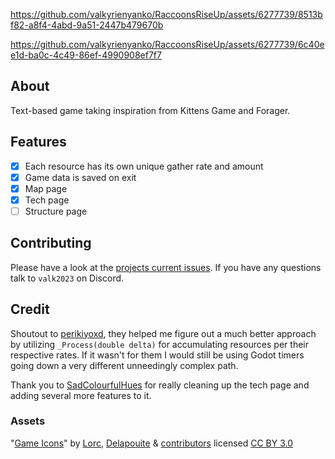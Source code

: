 https://github.com/valkyrienyanko/RaccoonsRiseUp/assets/6277739/8513bf82-a8f4-4abd-9a51-2447b479670b

https://github.com/valkyrienyanko/RaccoonsRiseUp/assets/6277739/6c40ee1d-ba0c-4c49-86ef-4990908ef7f7

## About
Text-based game taking inspiration from Kittens Game and Forager.

## Features
- [x] Each resource has its own unique gather rate and amount
- [x] Game data is saved on exit
- [x] Map page
- [x] Tech page
- [ ] Structure page

## Contributing
Please have a look at the [projects current issues](https://github.com/valkyrienyanko/RaccoonsRiseUp/issues). If you have any questions talk to `valk2023` on Discord.

## Credit
Shoutout to [perikiyoxd](https://github.com/perikiyoxd), they helped me figure out a much better approach by utilizing `_Process(double delta)` for accumulating resources per their respective rates. If it wasn't for them I would still be using Godot timers going down a very different unneedingly complex path.

Thank you to [SadColourfulHues](https://github.com/SadColourfulHues) for really cleaning up the tech page and adding several more features to it.

### Assets
"[Game Icons](https://game-icons.net/)" by [Lorc](https://lorcblog.blogspot.com/), [Delapouite](https://delapouite.com/) & [contributors](https://game-icons.net/about.html#authors) licensed [CC BY 3.0](https://creativecommons.org/licenses/by/3.0/)
